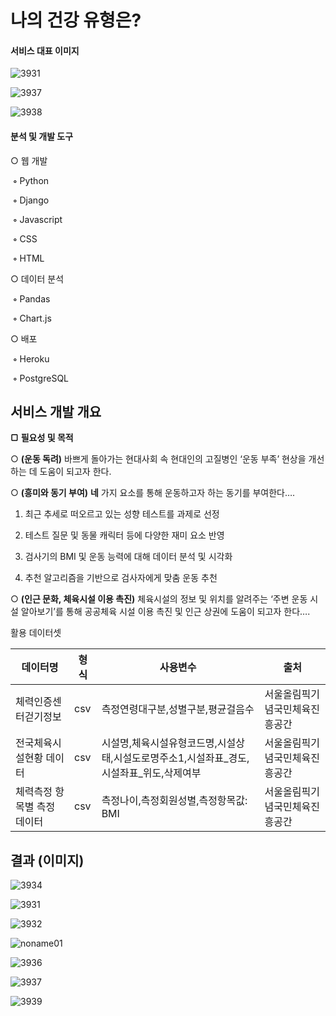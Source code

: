 # 나의 건강 유형은?

#### 서비스 대표 이미지

![3931](README.assets/3931.PNG)

![3937](README.assets/3937.PNG)

![3938](README.assets/3938.PNG)



#### 분석 및 개발 도구

  ○ 웹 개발

​    **◦** Python 

​    **◦** Django

​    **◦** Javascript

​    **◦** CSS

​    **◦** HTML

 ○ 데이터 분석

​    **◦** Pandas

​    **◦** Chart.js

 ○ 배포

​    **◦** Heroku

​    **◦** PostgreSQL



## 서비스 개발 개요

**▢** **필요성 및 목적**

  ○ **(운동 독려)** 바쁘게 돌아가는 현대사회 속 현대인의 고질병인 ‘운동 부족’ 현상을 개선하는 데 도움이 되고자 한다. 

  ○ **(흥미와 동기 부여)** **네** 가지 요소를 통해 운동하고자 하는 동기를 부여한다….

1. 최근 추세로 떠오르고 있는 성향 테스트를 과제로 선정

2. 테스트 질문 및 동물 캐릭터 등에 다양한 재미 요소 반영

3. 검사기의 BMI 및 운동 능력에 대해 데이터 분석 및 시각화 

4. 추천 알고리즘을 기반으로 검사자에게 맞춤 운동 추천

  ○ **(인근 문화, 체육시설 이용 촉진)** 체육시설의 정보 및 위치를 알려주는 ‘주변 운동 시설 알아보기’를 통해 공공체육 시설 이용 촉진 및 인근 상권에 도움이 되고자 한다….



활용 데이터셋

| **데이터명**                | **형식** | **사용변수**                                                 | **출처**                       |
| --------------------------- | -------- | ------------------------------------------------------------ | ------------------------------ |
| 체력인증센터걷기정보        | csv      | 측정연령대구분,성별구분,평균걸음수                           | 서울올림픽기념국민체육진흥공간 |
| 전국체육시설현황 데이터     | csv      | 시설명,체육시설유형코드명,시설상태,시설도로명주소1,시설좌표_경도,시설좌표_위도,삭제여부 | 서울올림픽기념국민체육진흥공간 |
| 체력측정 항목별 측정 데이터 | csv      | 측정나이,측정회원성별,측정항목값: BMI                        | 서울올림픽기념국민체육진흥공간 |



## 결과 (이미지)

![3934](README.assets/3934.PNG)

![3931](README.assets/3931-16389469623191.PNG)

![3932](README.assets/3932.PNG)

![noname01](README.assets/noname01.png)

![3936](README.assets/3936.PNG)

![3937](README.assets/3937-16389472400883.PNG)

![3939](README.assets/3939-16389472635644.PNG)

